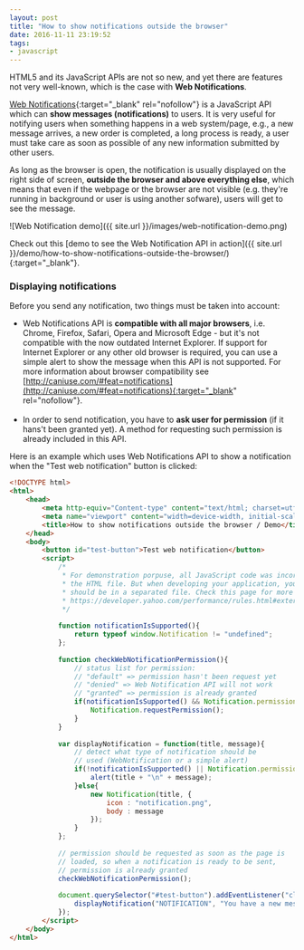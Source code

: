 ```yaml
---
layout: post
title: "How to show notifications outside the browser"
date: 2016-11-11 23:19:52
tags:
- javascript
---
```


HTML5 and its JavaScript APIs are not so new, and yet there are features not very well-known, which is the case with **Web Notifications**.

[Web Notifications](https://developer.mozilla.org/en-US/docs/Web/API/notification){:target="_blank" rel="nofollow"} is a JavaScript API which can **show messages (notifications)** to users. It is very useful for notifying users when something happens in a web system/page, e.g., a new message arrives, a new order is completed, a long process is ready, a user must take care as soon as possible of any new information submitted by other users.

As long as the browser is open, the notification is usually displayed on the right side of screen, **outside the browser and above everything else**, which means that even if the webpage or the browser are not visible (e.g. they're running in background or user is using another sofware), users will get to see the message.

![Web Notification demo]({{ site.url }}/images/web-notification-demo.png)

Check out this [demo to see the Web Notification API in action]({{ site.url }}/demo/how-to-show-notifications-outside-the-browser/){:target="_blank"}.

### Displaying notifications

Before you send any notification, two things must be taken into account:

* Web Notifications API is **compatible with all major browsers**, i.e. Chrome, Firefox, Safari, Opera and Microsoft Edge - but it's not compatible with the now outdated Internet Explorer. If support for Internet Explorer or any other old browser is required, you can use a simple alert to show the message when this API is not supported. For more information about browser compatibility see [http://caniuse.com/#feat=notifications](http://caniuse.com/#feat=notifications){:target="_blank" rel="nofollow"}.<br><br>
* In order to send notification, you have to **ask user for permission** (if it hans't been granted yet). A method for requesting such permission is already included in this API.

Here is an example which uses Web Notifications API to show a notification when the "Test web notification" button is clicked:
<br>

```html
<!DOCTYPE html>
<html>
	<head>
		<meta http-equiv="Content-type" content="text/html; charset=utf-8">
		<meta name="viewport" content="width=device-width, initial-scale=1">
		<title>How to show notifications outside the browser / Demo</title>
	</head>
	<body>
		<button id="test-button">Test web notification</button>
		<script>
			/*
			 * For demonstration porpuse, all JavaScript code was incorporated in
			 * the HTML file. But when developing your application, your JavaScript code
			 * should be in a separated file. Check this page for more information:
			 * https://developer.yahoo.com/performance/rules.html#external
			 */
			
			function notificationIsSupported(){
				return typeof window.Notification != "undefined";
			};
			
			function checkWebNotificationPermission(){
				// status list for permission:
				// "default" => permission hasn't been request yet
				// "denied" => Web Notification API will not work
				// "granted" => permission is already granted
				if(notificationIsSupported() && Notification.permission == "default"){
					Notification.requestPermission();
				}
			}
			
			var displayNotification = function(title, message){
				// detect what type of notification should be
				// used (WebNotification or a simple alert)
				if(!notificationIsSupported() || Notification.permission != "granted"){
					alert(title + "\n" + message);
				}else{
					new Notification(title, {
						icon : "notification.png",
						body : message
					});
				}
			};
			
			// permission should be requested as soon as the page is
			// loaded, so when a notification is ready to be sent,
			// permission is already granted
			checkWebNotificationPermission();
			
			document.querySelector("#test-button").addEventListener("click", function(){
				displayNotification("NOTIFICATION", "You have a new message.");
			});
		</script>
	</body>
</html>
```
